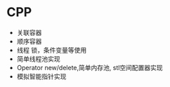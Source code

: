 # CPP

 * 关联容器
 * 顺序容器
 * 线程 锁，条件变量等使用
 * 简单线程池实现
 * Operator new/delete,简单内存池, stl空间配置器实现
 * 模拟智能指针实现
